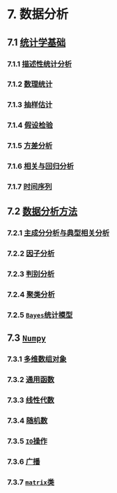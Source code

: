 # 7. 数据分析

## 7.1 [统计学基础](统计学基础.md)

### 7.1.1 [描述性统计分析](统计学基础.md#711-描述性统计分析)

### 7.1.2 [数理统计](统计学基础.md#712-数理统计)

### 7.1.3 [抽样估计](统计学基础.md#713-抽样估计)

### 7.1.4 [假设检验](统计学基础.md#714-假设检验)

### 7.1.5 [方差分析](统计学基础.md#715-方差分析)

### 7.1.6 [相关与回归分析](统计学基础.md#716-相关与回归分析)

### 7.1.7 [时间序列](统计学基础.md#717-时间序列)

## 7.2 [数据分析方法](数据分析方法.md)

### 7.2.1 [主成分分析与典型相关分析](数据分析方法.md#721-主成分分析与典型相关分析)

### 7.2.2 [因子分析](数据分析方法.md#722-因子分析)

### 7.2.3 [判别分析](数据分析方法.md#723-判别分析)

### 7.2.4 [聚类分析](数据分析方法.md#724-聚类分析)

### 7.2.5 [`Bayes`统计模型](数据分析方法.md#725-Bayes统计模型)

## 7.3 [`Numpy`](numpy.md)

### 7.3.1 [多维数组对象](numpy.md#731-多维数组对象)

### 7.3.2 [通用函数](numpy.md#732-通用函数)

### 7.3.3 [线性代数](numpy.md#733-线性代数)

### 7.3.4 [随机数](numpy.md#734-随机数)

### 7.3.5 [`IO`操作](numpy.md#735-IO操作)

### 7.3.6 [广播](numpy.md#736-广播)

### 7.3.7 [`matrix`类](numpy.md#737-matrix类)

